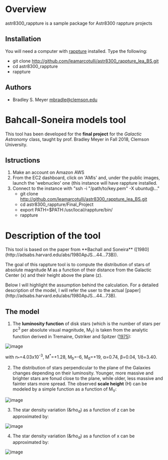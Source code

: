 Overview
========

astr8300_rappture is a sample package for Astr8300 rappture projects

Installation
------------

You will need a computer with [rappture](https://nanohub.org/infrastructure/rappture/) installed.  Type the following:

* git clone http://github.com/leamarcotulli/astr8300_rappture_lea_BS.git
* cd astr8300_rappture
* rappture

Authors
-------

- Bradley S. Meyer <mbradle@clemson.edu>

Bahcall-Soneira models tool
===========================
This tool has been developed for the **final project** for the *Galactic Astronomy* class, taught by prof. Bradley Meyer in Fall 2018, Clemson University.

Istructions
------------

1. Make an account on Amazon AWS
2. From the EC2 dashboard, click on 'AMIs' and, under the public images, launch the 'webnucleo' one (this instance will have rappture installed.
3. Connect to the instance with "ssh -i "/path/to/key.pem" -X ubuntu@..."
   * git clone http://github.com/leamarcotulli/astr8300_rappture_lea_BS.git
   * cd astr8300_rappture/Final_Project
   * export PATH=$PATH:/usr/local/rappture/bin/
   * rappture

Description of the tool
=========================
<p>This tool is based on the paper from **Bachall and Soneira** ([1980](http://adsabs.harvard.edu/abs/1980ApJS...44...73B)).</p>
<p>The goal of this rappture tool is to compute the distribution of stars of absolute magnitude M as a function of their distance from the Galactic Center (x) and their height above the plane (z).</p>
<p>Below I will highlight the assumption behind the calculation. For a detailed description of the model, I will refer the user to the actual [paper](http://adsabs.harvard.edu/abs/1980ApJS...44...73B).</p>

The model
-----------
1. The **luminosity function** of disk stars (which is the number of stars per pc<sup>3</sup> per absolute visual magnitude, M<sub>V</sub>) is taken from the analytic function derived in Tremaine, Ostriker and Spitzer ([1975](http://adsabs.harvard.edu/abs/1975ApJ...196..407T)):

![image](http://www.sciweavers.org/download/Tex2Img_1544553247.jpg)

<p>with n<sub>*</sub>=4.03x10<sup>-3</sup>, M<sup>*</sup>=+1.28, M<sub>b</sub>=-6, M<sub>d</sub>=+19, &alpha;=0.74, &beta;=0.04, 1/&delta;=3.40. </p>

2. The distribution of stars perpendicular to the plane of the Galaxies changes depending on their luminosity. Younger, more massive and brighter stars are fonud close to the plane, while older, less massive and fainter stars more spread. The observed **scale height** (H) can be modeled by a simple function as a function of M<sub>V</sub>: 

![image](http://www.sciweavers.org/download/Tex2Img_1544553954.jpg)

3. The star density variation (&rho<sub>d</sub>) as a function of z can be approximated by:

![image](http://www.sciweavers.org/download/Tex2Img_1544554170.jpg)

4. The star density variation (&rho<sub>d</sub>) as a function of x can be approximated by:

![image](http://www.sciweavers.org/download/Tex2Img_1544554425.jpg)



 

